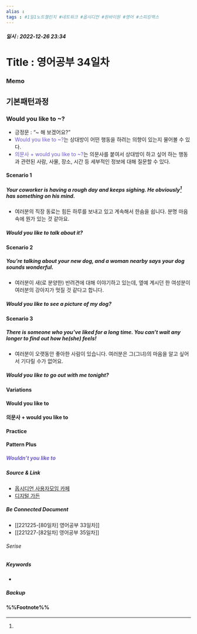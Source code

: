 ```yaml
---
alias : 
tags : #1일1노트챌린지 #네트워크 #옵시디언 #원바이원 #영어 #스피킹맥스
---
```


##### 일시 : 2022-12-26 23:34

# Title : 영어공부 34일차

### Memo

## 기본패턴과정

### Would you like to ~?
- 긍정문 : “~ 해 보겠어요?”
- <font color="SlateBlue">Would you like to ~?</font>는 상대방이 어떤 행동을 하려는 의향이 있는지 물어볼 수 있다.
- <font color="SlateBlue">의문사 + would you like to ~?</font>는 의문사를 붙여서 상대방이 하고 싶어 하는 행동과 관련된 사람, 사물, 장소, 시간 등 세부적인 정보에 대해 질문할 수 있다.

#### Scenario 1

##### Your coworker is having a rough day and keeps sighing. He obviously[^1] has something on his mind.
- 여러분의 직장 동료는 힘든 하루를 보내고 있고 계속해서 한숨을 쉽니다. 분명 마음속에 뭔가 있는 것 같아요.

##### Would you like to talk about it?

#### Scenario 2

##### You’re talking about your new dog, and a woman nearby says your dog sounds wonderful.
- 여러분이 새(로 분양한) 반려견에 대해 이야기하고 있는데, 옆예 계시던 한 여성분이 여러분의 강아지가 멋질 것 같다고 합니다.

##### Would you like to see a picture of my dog?

#### Scenario 3

##### There is someone who you’ve liked for a long time. You can’t wait any longer to find out how he(she) feels!
- 여러분이 오랫동안 좋아한 사람이 있습니다. 여러분은 그(그녀)의 마음을 알고 싶어서 기다릴 수가 없어요.

##### Would you like to go out with me tonight?

#### Variations

#### Would you like to

#### 의문사 + would you like to

#### Practice

#### Pattern Plus

##### <font color="SlateBlue">Wouldn’t you like to</font>

##### Source & Link
- [옵시디언 사용자모임 카페](https://cafe.naver.com/obsidianary/2902)
- [디지털 가든](https://chunghasull.netlify.app/221226-81일차-영어공부-34일차)

##### Be Connected Document
- [[221225-[80일차] 영어공부 33일차]]
- [[221227-[82일차] 영어공부 35일차]]

###### Serise


##### Keywords
- 

##### Backup


#### %%Footnote%%

[^1]: 
[^2]: 
[^3]: 
[^4]: 
[^5]: 
[^6]: 
[^7]: 
[^8]: 
[^9]: 